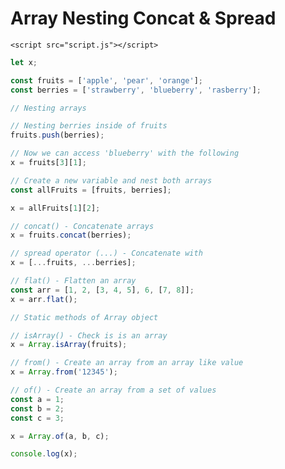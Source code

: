<!DOCTYPE html>
<html lang="en">
  <head>
    <meta charset="UTF-8" />
    <meta http-equiv="X-UA-Compatible" content="IE=edge" />
    <meta name="viewport" content="width=device-width, initial-scale=1.0" />
    <title>Array Nesting, Concat & Spread</title>
  </head>
  <body>
    <h1>Array Nesting Concat & Spread</h1>

    <script src="script.js"></script>
  </body>
</html>

```js
let x;

const fruits = ['apple', 'pear', 'orange'];
const berries = ['strawberry', 'blueberry', 'rasberry'];

// Nesting arrays

// Nesting berries inside of fruits
fruits.push(berries);

// Now we can access 'blueberry' with the following
x = fruits[3][1];

// Create a new variable and nest both arrays
const allFruits = [fruits, berries];

x = allFruits[1][2];

// concat() - Concatenate arrays
x = fruits.concat(berries);

// spread operator (...) - Concatenate with
x = [...fruits, ...berries];

// flat() - Flatten an array
const arr = [1, 2, [3, 4, 5], 6, [7, 8]];
x = arr.flat();

// Static methods of Array object

// isArray() - Check is is an array
x = Array.isArray(fruits);

// from() - Create an array from an array like value
x = Array.from('12345');

// of() - Create an array from a set of values
const a = 1;
const b = 2;
const c = 3;

x = Array.of(a, b, c);

console.log(x);
